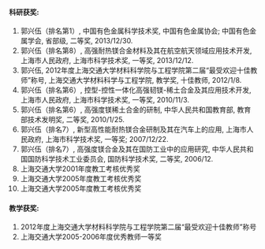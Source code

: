 #### 科研获奖:
1. 郭兴伍（排名第1）, 中国有色金属科学技术奖, 中国有色金属协会; 中国有色金属学会, 省部级, 二等奖, 2013/12/30.    
2. 郭兴伍（排名第8）, 高强耐热镁合金材料及其在航空航天领域应用技术开发, 上海市人民政府, 上海市科学技术奖, 一等奖, 2013/12/12.  
3. 郭兴伍, 2012年度上海交通大学材料科学院与工程学院第二届“最受欢迎十佳教师”称号, 上海交通大学材料科学与工程学院, 教学奖, 十佳教师, 2012/1/8.   
4. 郭兴伍（排名第6）, 控型-控性一体化高强韧镁-稀土合金及其应用技术开发, 上海市人民政府, 上海市科学技术奖, 一等奖, 2010/11/3.  
5. 郭兴伍（排名第6）, 高强度镁稀土合金的研制, 中华人民共和国教育部, 教育部技术发明奖, 二等奖, 2010/1/25.  
6. 郭兴伍（排名7）, 新型高性能耐热镁合金研制及其在汽车上的应用, 上海市人民政府, 上海市科学技术奖, 一等奖; 2007/12/22.  
7. 郭兴伍（排名7）, 高强度镁合金及其在国防工业中的应用研究, 中华人民共和国国防科学技术工业委员会, 国防科学技术奖, 二等奖, 2006/12.  
8. 上海交通大学2001年度教工考核优秀奖
9. 上海交通大学2005年度教工考核优秀奖
10. 上海交通大学2005年度教工考核优秀奖

#### 教学获奖:
1. 2012年度上海交通大学材料科学院与工程学院第二届“最受欢迎十佳教师”称号
2. 上海交通大学2005-2006年度优秀教师一等奖

